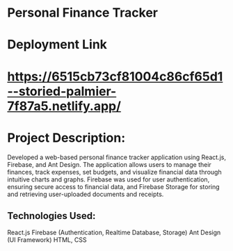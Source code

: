 # Personal Finance Tracker

# Deployment Link
# https://6515cb73cf81004c86cf65d1--storied-palmier-7f87a5.netlify.app/

# Project Description:
Developed a web-based personal finance tracker application using React.js, Firebase, and Ant Design. The application allows users to manage their finances, track expenses, set budgets, and visualize financial data through intuitive charts and graphs. Firebase was used for user authentication, ensuring secure access to financial data, and Firebase Storage for storing and retrieving user-uploaded documents and receipts.

## Technologies Used:
React.js
Firebase (Authentication, Realtime Database, Storage)
Ant Design (UI Framework)
HTML, CSS
